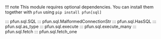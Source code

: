 !!! note
    This module requires optional dependencies. You can install them together with `pfun` using `pip install pfun[sql]`

::: pfun.sql.SQL
::: pfun.sql.MalformedConnectionStr
::: pfun.sql.HasSQL
::: pfun.sql.as_type
::: pfun.sql.execute
::: pfun.sql.execute_many
::: pfun.sql.fetch
::: pfun.sql.fetch_one
